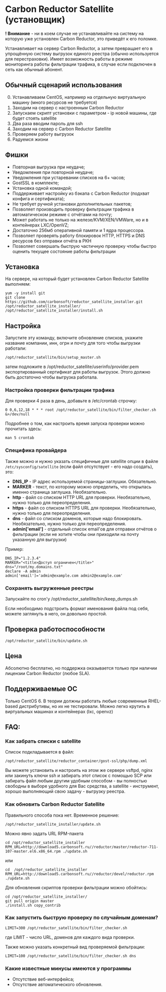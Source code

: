 # Carbon Reductor Satellite (установщик)

**! Внимание** - ни в коем случае не устанавливайте на систему на которую уже установлен Carbon Reductor, это приведёт к его поломке.

Устанавливает на сервер Carbon Reductor, а затем превращает его в упрощённую систему выгрузок единого реестра (обычно используется для перестраховки). Имеет возможность работы в режиме мониторинга работы фильтрации трафика, в случае если подключен в сеть как обычный абонент.


## Обычный сценарий использования

0. Устанавливаем CentOS, например на отдельную виртуальную машину (много ресурсов не требуется)
1. Заходим на сервер с настроенным Carbon Reductor
2. Запускаем скрипт установки с параметром - ip новой машины, где будет стоять satellite
3. Два раза вводим пароль для ssh
4. Заходим на сервер с Carbon Reductor Satellite
5. Проверяем работу выгрузок
6. Радуемся жизни

## Фишки

- Повторная выгрузка при неудаче;
- Уведомления при повторной неудаче;
- Уведомления при устаревании списков на 6+ часов;
- GostSSL в комплекте;
- Установка одной командой;
- Поддерживает настройку из бэкапа с Carbon Reductor (подхват конфига и сертификата);
- Не требует ручной установки дополнительных пакетов;
- Позволяет производить проверку фильтрации трафика в автоматическом режиме с отчётами на почту;
- Может работать не только на железе/KVM/XEN/VMWare, но и в контейнерах LXC/OpenVZ;
- Достаточно 256мб оперативной памяти и 1 ядра процессора.
- Позволяет проверять работу блокировок HTTP, HTTPS и DNS ресурсов без отправки отчёта в РКН
- Позволяет совершать быструю частичную проверку чтобы быстро оценить текущее состояние работы фильтрации

## Установка

На сервере, на который будет установлен Carbon Reductor Satellite выполняем:

    yum -y install git
    git clone https://github.com/carbonsoft/reductor_satellite_installer.git /opt/reductor_satellite_installer/
    /opt/reductor_satellite_installer/install.sh

## Настройка

Запустите эту команду, включите обновление списков, укажите название компании, инн, огрн и почту для того чтобы выгрузки работали:

    /opt/reductor_satellite/bin/setup_master.sh

затем подложите в /opt/reductor_satellite/userinfo/provider.pem экспортированный сертификат для работы выгрузок. Этого должно быть достаточно чтобы выгрузка работала.

### Настройка проверки фильтрации трафика

Для проверки 4 раза в день, добавьте в /etc/crontab строчку:

    0 0,6,12,18 * * * root /opt/reductor_satellite/bin/filter_checker.sh &>/dev/null

Подробнее о том, как настроить время запуска проверки можно прочитать здесь:

    man 5 crontab

### Специфика провайдера

Также можно и нужно указать специфичные для satellite опции в файле ```/etc/sysconfig/satellite``` (если файл отсутствует - его надо создать), это:

- **DNS_IP** - IP адрес используемой страницы-заглушки. Обязательно.
- **MARKER** - текст, по которому можно определить, что открылась именно страница заглушка. Необязательно.
- **http** - файл со списком HTTP URL для проверки. Необязательно, нужно только для переопределения.
- **https** - файл со списком HTTPS URL для проверки. Необязательно, нужно только для переопределения.
- **dns** - файл со списком доменов, которые надо блокировать. Необязательно, нужно только для переопределения.
- **admin['email']** - отдельный список email'ов для отправки отчётов о фильтрации (если не хотите чтобы они приходили на почту указанную для выгрузки)

Пример:

``` shell
DNS_IP="1.2.3.4"
MARKER="<title>Доступ ограничен</title>"
dns="/root/my.domains.txt"
declare -A admin
admin['email']='admin@example.com admin2@example.com'
```

### Сохранять выгруженные реестры

Запускайте по cron'у /opt/reductor_satellite/bin/keep_dumps.sh

Если необходимо подстроить формат именования файла под себя, можете заглянуть в него, он довольно простой.

## Проверка работоспособности

    /opt/reductor_satellite/bin/update.sh

## Цена

Абсолютно бесплатно, но поддержка оказывается только при наличии лицензии Carbon Reductor (любое SLA).

## Поддерживаемые ОС

Только CentOS 6. В теории должны работать любые современные RHEL-based дистрибутивы, но их не тестировали.
Можно легко крутить в виртуальных машинах и контейнерах (lxc, openvz)

## FAQ:

### Как забрать списки с satellite

Список подкладывается в файл:

    /opt/reductor_satellite/reductor_container/gost-ssl/php/dump.xml

Вы можете установить и настроить на этом же сервере vsftpd, nginx или закинуть ключи ssh и забирать этот список с помощью SCP или забирать файл любым другим удобным способом - вы полностью свободны в выборе удобного для Вас средства, а satellite - инструмент, хорошо выполняющий свою задачу - выгрузку реестра.

### Как обновить Carbon Reductor Satellite

Правильного способа пока нет. Временное решение:

    /opt/reductor_satellite_installer/update.sh

Можно явно задать URL RPM-пакета

    cd /opt/reductor_satellite_installer
    RPM_URL=http://download5.carbonsoft.ru//reductor/master/reductor-711-107-master.el6.x86_64.rpm ./update.sh

или

    cd  /opt/reductor_satellite_installer
    RPM_URL=http://download5.carbonsoft.ru//reductor/devel/reductor.rpm ./update.sh

Для обновления скриптов проверки фильтрации можно обойтись:

    cd /opt/reductor_satellite_installer/
    git pull origin master
    ./install.sh copy_contrib

### Как запустить быструю проверку по случайным доменам?

```
LIMIT=300 /opt/reductor_satellite/bin/filter_checker.sh
```

где LIMIT - число URL, доменов для каждого вида проверки.

Также можно указать конкретный вид проверяемой фильтрации:

```
LIMIT=100 /opt/reductor_satellite/bin/filter_checker.sh dns
```

### Какие известные минусы имеются у программы

- Отсутствие веб-интерфейса;
- Отсутствие автоматического обновления.
